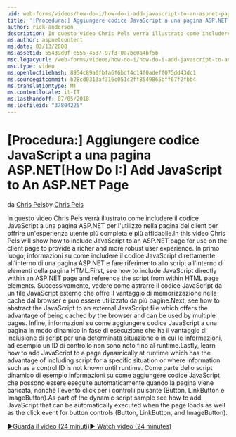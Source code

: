 ```yaml
---
uid: web-forms/videos/how-do-i/how-do-i-add-javascript-to-an-aspnet-page
title: '[Procedura:] Aggiungere codice JavaScript a una pagina ASP.NET | Microsoft Docs'
author: rick-anderson
description: In questo video Chris Pels verrà illustrato come includere il codice JavaScript a una pagina ASP.NET per l'utilizzo nella pagina del client per offrire un'esperienza utente più affidabile e più avanzate...
ms.author: aspnetcontent
ms.date: 03/13/2008
ms.assetid: 55439d0f-e555-4537-97f3-0a7bc0a4bf5b
msc.legacyurl: /web-forms/videos/how-do-i/how-do-i-add-javascript-to-an-aspnet-page
msc.type: video
ms.openlocfilehash: 8954c89a0fbfa6f6bdf4c14f0adeff075dd43dc1
ms.sourcegitcommit: b28cd0313af316c051c2ff8549865bff67f2fbb4
ms.translationtype: MT
ms.contentlocale: it-IT
ms.lasthandoff: 07/05/2018
ms.locfileid: "37804225"
---
```

<a name="how-do-i-add-javascript-to-an-aspnet-page"></a><span data-ttu-id="77b80-103">[Procedura:] Aggiungere codice JavaScript a una pagina ASP.NET</span><span class="sxs-lookup"><span data-stu-id="77b80-103">[How Do I:] Add JavaScript to An ASP.NET Page</span></span>
====================
<span data-ttu-id="77b80-104">da [Chris Pels](https://twitter.com/chrispels)</span><span class="sxs-lookup"><span data-stu-id="77b80-104">by [Chris Pels](https://twitter.com/chrispels)</span></span>

<span data-ttu-id="77b80-105">In questo video Chris Pels verrà illustrato come includere il codice JavaScript a una pagina ASP.NET per l'utilizzo nella pagina del client per offrire un'esperienza utente più completa e più affidabile.</span><span class="sxs-lookup"><span data-stu-id="77b80-105">In this video Chris Pels will show how to include JavaScript to an ASP.NET page for use on the client page to provide a richer and more robust user experience.</span></span> <span data-ttu-id="77b80-106">In primo luogo, informazioni su come includere il codice JavaScript direttamente all'interno di una pagina ASP.NET e fare riferimento allo script all'interno di elementi della pagina HTML.</span><span class="sxs-lookup"><span data-stu-id="77b80-106">First, see how to include JavaScript directly within an ASP.NET page and reference the script from within HTML page elements.</span></span> <span data-ttu-id="77b80-107">Successivamente, vedere come astrarre il codice JavaScript da un file JavaScript esterno che offre il vantaggio di memorizzazione nella cache dal browser e può essere utilizzato da più pagine.</span><span class="sxs-lookup"><span data-stu-id="77b80-107">Next, see how to abstract the JavaScript to an external JavaScript file which offers the advantage of being cached by the browser and can be used by multiple pages.</span></span> <span data-ttu-id="77b80-108">Infine, informazioni su come aggiungere codice JavaScript a una pagina in modo dinamico in fase di esecuzione che ha il vantaggio di inclusione di script per una determinata situazione o in cui le informazioni, ad esempio un ID di controllo non sono noto fino al runtime.</span><span class="sxs-lookup"><span data-stu-id="77b80-108">Lastly, learn how to add JavaScript to a page dynamically at runtime which has the advantage of including script for a specific situation or where information such as a control ID is not known until runtime.</span></span> <span data-ttu-id="77b80-109">Come parte dello script dinamico di esempio informazioni su come aggiungere codice JavaScript che possono essere eseguite automaticamente quando la pagina viene caricata, nonché l'evento click per i controlli pulsante (Button, LinkButton e ImageButton).</span><span class="sxs-lookup"><span data-stu-id="77b80-109">As part of the dynamic script sample see how to add JavaScript that can be automatically executed when the page loads as well as the click event for button controls (Button, LinkButton, and ImageButton).</span></span>

[<span data-ttu-id="77b80-110">&#9654;Guarda il video (24 minuti)</span><span class="sxs-lookup"><span data-stu-id="77b80-110">&#9654; Watch video (24 minutes)</span></span>](https://channel9.msdn.com/Blogs/ASP-NET-Site-Videos/how-do-i-add-javascript-to-an-aspnet-page)
